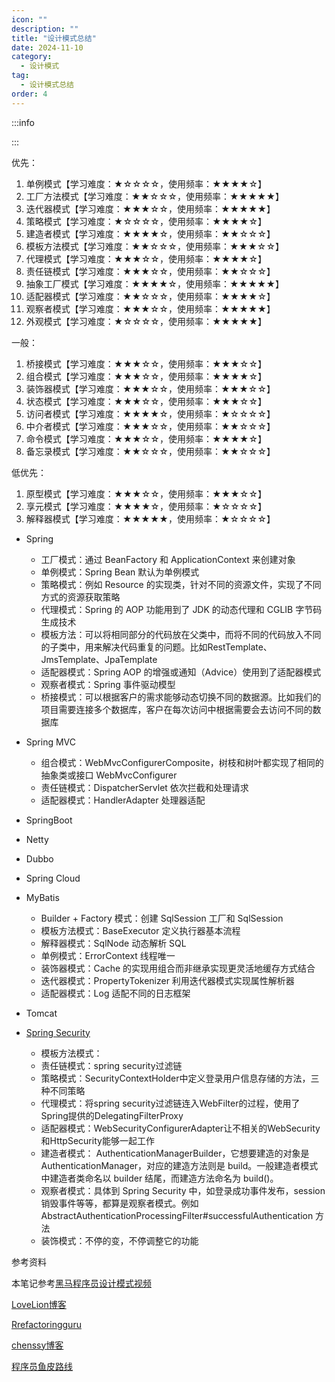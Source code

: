 ```yaml
---
icon: ""
description: ""
title: "设计模式总结"
date: 2024-11-10
category:
  - 设计模式
tag: 
  - 设计模式总结
order: 4
---
```

:::info

:::

优先：

1. 单例模式【学习难度：★☆☆☆☆，使用频率：★★★★☆】
2. 工厂方法模式【学习难度：★★☆☆☆，使用频率：★★★★★】
3. 迭代器模式【学习难度：★★★☆☆，使用频率：★★★★★】
4. 策略模式【学习难度：★☆☆☆☆，使用频率：★★★★☆】
5. 建造者模式【学习难度：★★★★☆，使用频率：★★☆☆☆】
6. 模板方法模式【学习难度：★★☆☆☆，使用频率：★★★☆☆】
7. 代理模式【学习难度：★★★☆☆，使用频率：★★★★☆】
8. 责任链模式【学习难度：★★★☆☆，使用频率：★★☆☆☆】
9. 抽象工厂模式【学习难度：★★★★☆，使用频率：★★★★★】
10. 适配器模式【学习难度：★★☆☆☆，使用频率：★★★★☆】
11. 观察者模式【学习难度：★★★☆☆，使用频率：★★★★★】
12. 外观模式【学习难度：★☆☆☆☆，使用频率：★★★★★】

一般：

1. 桥接模式【学习难度：★★★☆☆，使用频率：★★★☆☆】
2. 组合模式【学习难度：★★★☆☆，使用频率：★★★★☆】
3. 装饰器模式【学习难度：★★★☆☆，使用频率：★★★☆☆】
4. 状态模式【学习难度：★★★☆☆，使用频率：★★★☆☆】
5. 访问者模式【学习难度：★★★★☆，使用频率：★☆☆☆☆】
6. 中介者模式【学习难度：★★★☆☆，使用频率：★★☆☆☆】
7. 命令模式【学习难度：★★★☆☆，使用频率：★★★★☆】
8. 备忘录模式【学习难度：★★☆☆☆，使用频率：★★☆☆☆】

低优先：

1. 原型模式【学习难度：★★★☆☆，使用频率：★★★☆☆】
2. 享元模式【学习难度：★★★★☆，使用频率：★☆☆☆☆】
3. 解释器模式【学习难度：★★★★★，使用频率：★☆☆☆☆】


- Spring
    - 工厂模式：通过 BeanFactory 和 ApplicationContext 来创建对象
    - 单例模式：Spring Bean 默认为单例模式
    - 策略模式：例如 Resource 的实现类，针对不同的资源文件，实现了不同方式的资源获取策略
    - 代理模式：Spring 的 AOP 功能用到了 JDK 的动态代理和 CGLIB 字节码生成技术
    - 模板方法：可以将相同部分的代码放在父类中，而将不同的代码放入不同的子类中，用来解决代码重复的问题。比如RestTemplate、JmsTemplate、JpaTemplate
    - 适配器模式：Spring AOP 的增强或通知（Advice）使用到了适配器模式
    - 观察者模式：Spring 事件驱动模型
    - 桥接模式：可以根据客户的需求能够动态切换不同的数据源。比如我们的项目需要连接多个数据库，客户在每次访问中根据需要会去访问不同的数据库
- Spring MVC
    - 组合模式：WebMvcConfigurerComposite，树枝和树叶都实现了相同的抽象类或接口 WebMvcConfigurer
    - 责任链模式：DispatcherServlet 依次拦截和处理请求
    - 适配器模式：HandlerAdapter 处理器适配
- SpringBoot

- Netty

- Dubbo

- Spring Cloud

- MyBatis
    - Builder + Factory 模式：创建 SqlSession 工厂和 SqlSession
    - 模板方法模式：BaseExecutor 定义执行器基本流程
    - 解释器模式：SqlNode 动态解析 SQL
    - 单例模式：ErrorContext 线程唯一
    - 装饰器模式：Cache 的实现用组合而非继承实现更灵活地缓存方式结合
    - 迭代器模式：PropertyTokenizer 利用迭代器模式实现属性解析器
    - 适配器模式：Log 适配不同的日志框架
- Tomcat

- [Spring Security](https://blog.csdn.net/u012702547/article/details/107682069)
  - 模板方法模式：
  - 责任链模式：spring security过滤链
  - 策略模式：SecurityContextHolder中定义登录用户信息存储的方法，三种不同策略
  - 代理模式：将spring security过滤链连入WebFilter的过程，使用了Spring提供的DelegatingFilterProxy
  - 适配器模式：WebSecurityConfigurerAdapter让不相关的WebSecurity和HttpSecurity能够一起工作
  - 建造者模式： AuthenticationManagerBuilder，它想要建造的对象是 AuthenticationManager，对应的建造方法则是 build。一般建造者模式中建造者类命名以 builder 结尾，而建造方法命名为 build()。
  - 观察者模式：具体到 Spring Security 中，如登录成功事件发布，session 销毁事件等等，都算是观察者模式。例如 AbstractAuthenticationProcessingFilter#successfulAuthentication 方法
  - 装饰模式：不停的变，不停调整它的功能




参考资料

本笔记参考[黑马程序员设计模式视频](https://www.bilibili.com/video/BV1Np4y1z7BU?vd_source=834d9d69a86c55d6acbaf9e5dbe37bb2&spm_id_from=333.788.videopod.episodes)  

[LoveLion博客](https://blog.csdn.net/lovelion/article/details/17517213) 

[Rrefactoringguru](https://refactoringguru.cn/) 

[chenssy博客](https://www.cnblogs.com/chenssy/p/3357683.html) 

[程序员鱼皮路线](http://www.techzhang.cn/%E8%AE%BE%E8%AE%A1%E6%A8%A1%E5%BC%8F%E5%AD%A6%E4%B9%A0%E8%B7%AF%E7%BA%BF-by-%E7%A8%8B%E5%BA%8F%E5%91%98%E9%B1%BC%E7%9A%AE/)